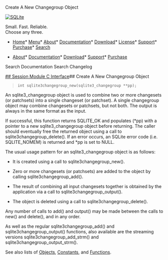 




Create A New Changegroup Object




[![SQLite](../images/sqlite370_banner.gif)](../index.html)


Small. Fast. Reliable.  
Choose any three.


* [Home](../index.html)* [Menu](javascript:void(0))* [About](../about.html)* [Documentation](../docs.html)* [Download](../download.html)* [License](../copyright.html)* [Support](../support.html)* [Purchase](../prosupport.html)* [Search](javascript:void(0))




* [About](../about.html)* [Documentation](../docs.html)* [Download](../download.html)* [Support](../support.html)* [Purchase](../prosupport.html)






Search Documentation
Search Changelog







[## Session Module C Interface](../session/intro.html)## Create A New Changegroup Object


> ```
> int sqlite3changegroup_new(sqlite3_changegroup **pp);
> 
> ```


An sqlite3\_changegroup object is used to combine two or more changesets
(or patchsets) into a single changeset (or patchset). A single changegroup
object may combine changesets or patchsets, but not both. The output is
always in the same format as the input.


If successful, this function returns SQLITE\_OK and populates (\*pp) with
a pointer to a new sqlite3\_changegroup object before returning. The caller
should eventually free the returned object using a call to 
sqlite3changegroup\_delete(). If an error occurs, an SQLite error code
(i.e. SQLITE\_NOMEM) is returned and \*pp is set to NULL.


The usual usage pattern for an sqlite3\_changegroup object is as follows:


* It is created using a call to sqlite3changegroup\_new().



 - Zero or more changesets (or patchsets) are added to the object
 by calling sqlite3changegroup\_add().



 - The result of combining all input changesets together is obtained 
 by the application via a call to sqlite3changegroup\_output().



 - The object is deleted using a call to sqlite3changegroup\_delete().



Any number of calls to add() and output() may be made between the calls to
new() and delete(), and in any order.


As well as the regular sqlite3changegroup\_add() and 
sqlite3changegroup\_output() functions, also available are the streaming
versions sqlite3changegroup\_add\_strm() and sqlite3changegroup\_output\_strm().


See also lists of
 [Objects](../session/objlist.html),
 [Constants](../session/constlist.html), and
 [Functions](../session/funclist.html).


